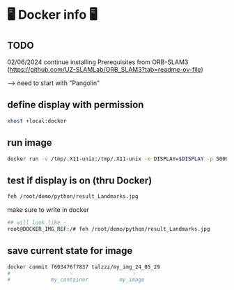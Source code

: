 <!-- https://github.com/Talzoor/TB3_RPI4_WS -->
# :desktop_computer: Docker info :desktop_computer:

## TODO

02/06/2024
continue installing Prerequisites from ORB-SLAM3
(https://github.com/UZ-SLAMLab/ORB_SLAM3?tab=readme-ov-file)

--> need to start with "Pangolin"

## define display with permission

```bash
xhost +local:docker
```

## run image

```bash
docker run -v /tmp/.X11-unix:/tmp/.X11-unix -e DISPLAY=$DISPLAY -p 5000:5000 -p 8888:8888 -it talzzz/my_img_24_05_29 /bin/bash
```

## test if display is on (thru Docker)


```bash
feh /root/demo/python/result_Landmarks.jpg
```

make sure to write in docker

```bash
## will look like - 
root@DOCKER_IMG_REF:/# feh /root/demo/python/result_Landmarks.jpg
```

## save current state for image

```bash
docker commit f603476f7837 talzzz/my_img_24_05_29
#                   ˅                   ˅
#             my_container          my_image
```